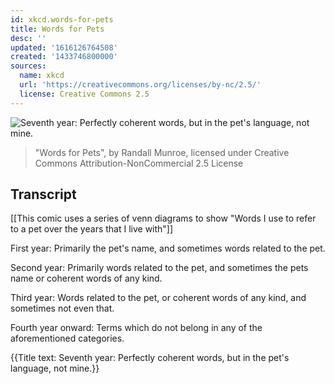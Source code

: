 ```yaml
---
id: xkcd.words-for-pets
title: Words for Pets
desc: ''
updated: '1616126764508'
created: '1433746800000'
sources:
  name: xkcd
  url: 'https://creativecommons.org/licenses/by-nc/2.5/'
  license: Creative Commons 2.5
---
```

![Seventh year: Perfectly coherent words, but in the pet's language, not mine.](https://imgs.xkcd.com/comics/words_for_pets.png)
> "Words for Pets", by Randall Munroe, licensed under Creative Commons Attribution-NonCommercial 2.5 License

## Transcript
[[This comic uses a series of venn diagrams to show "Words I use to refer to a pet over the years that I live with"]]

First year: Primarily the pet's name, and sometimes words related to the pet.

Second year: Primarily words related to the pet, and sometimes the pets name or coherent words of any kind.

Third year: Words related to the pet, or coherent words of any kind, and sometimes not even that.

Fourth year onward: Terms which do not belong in any of the aforementioned categories.

{{Title text: Seventh year: Perfectly coherent words, but in the pet's language, not mine.}}
